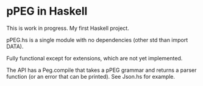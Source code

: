 #   pPEG in Haskell

This is work in progress. My first Haskell project.

pPEG.hs is a single module with no dependencies (other std than import DATA).

Fully functional except for extensions, which are not yet implemented.

The API has a Peg.compile that takes a pPEG grammar and returns a parser function (or an error that can be printed). See Json.hs for example.




